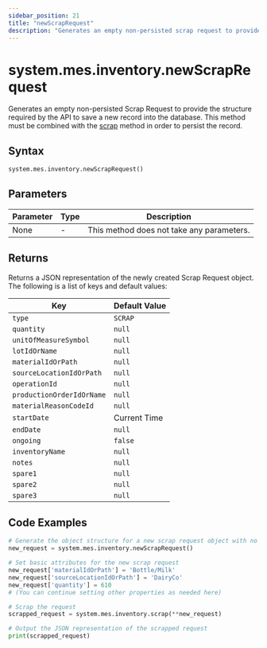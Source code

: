 ```yaml
---
sidebar_position: 21
title: "newScrapRequest"
description: "Generates an empty non-persisted scrap request to provide the structure to save a new record into the database."
---
```


# system.mes.inventory.newScrapRequest

Generates an empty non-persisted Scrap Request to provide the structure required by the API to save a new record into the database. 
This method must be combined with the [scrap](./scrap) method in order to persist the record.

## Syntax
```python
system.mes.inventory.newScrapRequest()
```

## Parameters

| Parameter | Type | Description                               |
|-----------|------|-------------------------------------------|
| None      | -    | This method does not take any parameters. |

## Returns

Returns a JSON representation of the newly created Scrap Request object. The following is a list of keys and default values:

| Key                              | Default Value    |
|----------------------------------|------------------|
| `type`                           | `SCRAP`          |
| `quantity`                       | `null`           |
| `unitOfMeasureSymbol`            | `null`           |
| `lotIdOrName`                    | `null`           |
| `materialIdOrPath`               | `null`           |
| `sourceLocationIdOrPath`         | `null`           |
| `operationId`                    | `null`           |
| `productionOrderIdOrName`        | `null`           |
| `materialReasonCodeId`           | `null`           |
| `startDate`                      | Current Time     |
| `endDate`                        | `null`           |
| `ongoing`                        | `false`          |
| `inventoryName`                  | `null`           |
| `notes`                          | `null`           |
| `spare1`                         | `null`           |
| `spare2`                         | `null`           |
| `spare3`                         | `null`           |

## Code Examples

```python
# Generate the object structure for a new scrap request object with no initial arguments
new_request = system.mes.inventory.newScrapRequest()

# Set basic attributes for the new scrap request
new_request['materialIdOrPath'] = 'Bottle/Milk'
new_request['sourceLocationIdOrPath'] = 'DairyCo'
new_request['quantity'] = 610
# (You can continue setting other properties as needed here)

# Scrap the request
scrapped_request = system.mes.inventory.scrap(**new_request)

# Output the JSON representation of the scrapped request
print(scrapped_request)
```